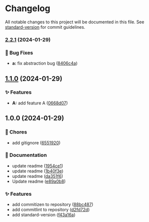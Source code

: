 # Changelog

All notable changes to this project will be documented in this file. See [standard-version](https://github.com/conventional-changelog/standard-version) for commit guidelines.

### [2.2.1](https://github.com/SarthakNarayan/conventional-commits/compare/v1.1.0...v2.2.1) (2024-01-29)


### 🐛 Bug Fixes

* **a:** fix abstraction bug ([8406c4a](https://github.com/SarthakNarayan/conventional-commits/commit/8406c4af33287f2f58a5c7814f3567575f65d8f3))

## [1.1.0](https://github.com/SarthakNarayan/conventional-commits/compare/v1.0.0...v1.1.0) (2024-01-29)


### ✨ Features

* **A:** add feature A ([0668d07](https://github.com/SarthakNarayan/conventional-commits/commit/0668d073058e9dc9835d9ed6a460934ae74ccdbc))

## 1.0.0 (2024-01-29)


### 🚚 Chores

* add gitignore ([6551920](https://github.com/SarthakNarayan/conventional-commits/commit/65519204a1a7250b4bf59bd1112059d686e57ce6))


### 📝 Documentation

* update readme ([1954ce1](https://github.com/SarthakNarayan/conventional-commits/commit/1954ce1fc70d146e14ce32257ce4123065339b10))
* update readme ([1b40f3e](https://github.com/SarthakNarayan/conventional-commits/commit/1b40f3e64923f6c0ca68f8dfe699e75101ad90d8))
* update readme ([da351f6](https://github.com/SarthakNarayan/conventional-commits/commit/da351f6e454c953c346a9f2548834bcb187db0bf))
* Update readme ([e89a0b8](https://github.com/SarthakNarayan/conventional-commits/commit/e89a0b8a8d0a4aef64ae7c7cc39d47134ad75ecd))


### ✨ Features

* add commitizen to repository ([88bc487](https://github.com/SarthakNarayan/conventional-commits/commit/88bc487bc4ada2c69fa6a4d0f517044096a81a20))
* add commitlint to repository ([d2fd72d](https://github.com/SarthakNarayan/conventional-commits/commit/d2fd72de4824dd40579e64df211f535e811bcaf1))
* add standard-version ([f43a16a](https://github.com/SarthakNarayan/conventional-commits/commit/f43a16a189ee9697de652274989cdf894429a8b3))
